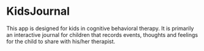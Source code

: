 # KidsJournal

This app is designed for kids in cognitive behavioral therapy.
It is primarily an interactive journal for children that records events, thoughts and feelings for the child to share with his/her therapist.
